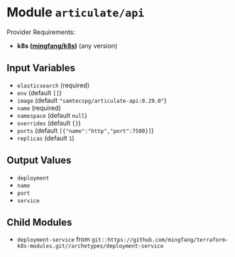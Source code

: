 
# Module `articulate/api`

Provider Requirements:
* **k8s ([mingfang/k8s](https://registry.terraform.io/providers/mingfang/k8s/latest))** (any version)

## Input Variables
* `elasticsearch` (required)
* `env` (default `[]`)
* `image` (default `"samtecspg/articulate-api:0.29.0"`)
* `name` (required)
* `namespace` (default `null`)
* `overrides` (default `{}`)
* `ports` (default `[{"name":"http","port":7500}]`)
* `replicas` (default `1`)

## Output Values
* `deployment`
* `name`
* `port`
* `service`

## Child Modules
* `deployment-service` from `git::https://github.com/mingfang/terraform-k8s-modules.git//archetypes/deployment-service`

